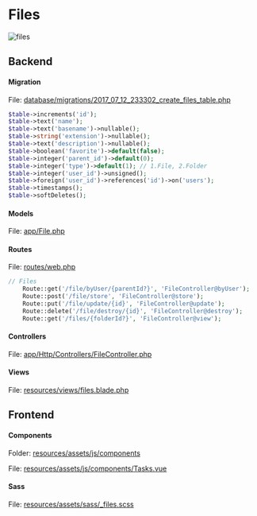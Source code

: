 # Files

![files](http://modulr.io/img/modules/files.png)


## Backend

#### Migration

File: [database/migrations/2017_07_12_233302_create_files_table.php](https://github.com/modulr/laravel-scaffold-v1/blob/master/database/migrations/2017_07_12_233302_create_files_table.php)

```php
$table->increments('id');
$table->text('name');
$table->text('basename')->nullable();
$table->string('extension')->nullable();
$table->text('description')->nullable();
$table->boolean('favorite')->default(false);
$table->integer('parent_id')->default(0);
$table->integer('type')->default(1); // 1.File, 2.Folder
$table->integer('user_id')->unsigned();
$table->foreign('user_id')->references('id')->on('users');
$table->timestamps();
$table->softDeletes();
```

#### Models

File: [app/File.php](https://github.com/modulr/laravel-scaffold-v1/blob/master/app/File.php)

#### Routes

File: [routes/web.php](https://github.com/modulr/laravel-scaffold-v1/blob/master/routes/web.php)

```php
// Files
    Route::get('/file/byUser/{parentId?}', 'FileController@byUser');
    Route::post('/file/store', 'FileController@store');
    Route::put('/file/update/{id}', 'FileController@update');
    Route::delete('/file/destroy/{id}', 'FileController@destroy');
    Route::get('/files/{folderId?}', 'FileController@view');
```

#### Controllers

File: [app/Http/Controllers/FileController.php](https://github.com/modulr/laravel-scaffold-v1/blob/master/app/Http/Controllers/FileController.php)

#### Views

File: [resources/views/files.blade.php](https://github.com/modulr/laravel-scaffold-v1/blob/master/resources/views/files.blade.php)

## Frontend

#### Components

Folder: [resources/assets/js/components](https://github.com/modulr/laravel-scaffold-v1/tree/master/resources/assets/js/components/files)

File: [resources/assets/js/components/Tasks.vue](https://github.com/modulr/laravel-scaffold-v1/tree/master/resources/assets/js/components/files/Files.vue)

#### Sass

File: [resources/assets/sass/_files.scss](https://github.com/modulr/laravel-scaffold-v1/blob/master/resources/assets/sass/_files.scss)
